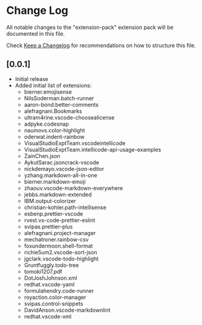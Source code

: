 # Change Log

All notable changes to the "extension-pack" extension pack will be documented in this file.

Check [Keep a Changelog](http://keepachangelog.com/) for recommendations on how to structure this file.

## [0.0.1]

- Initial release
- Added initial list of extensions:
  - bierner.emojisense
  - NilsSoderman.batch-runner
  - aaron-bond.better-comments
  - alefragnani.Bookmarks
  - ultram4rine.vscode-choosealicense
  - adpyke.codesnap
  - naumovs.color-highlight
  - oderwat.indent-rainbow
  - VisualStudioExptTeam.vscodeintellicode
  - VisualStudioExptTeam.intellicode-api-usage-examples
  - ZainChen.json
  - AykutSarac.jsoncrack-vscode
  - nickdemayo.vscode-json-editor
  - yzhang.markdown-all-in-one
  - bierner.markdown-emoji
  - zhaouv.vscode-markdown-everywhere
  - jebbs.markdown-extended
  - IBM.output-colorizer
  - christian-kohler.path-intellisense
  - esbenp.prettier-vscode
  - rvest.vs-code-prettier-eslint
  - svipas.prettier-plus
  - alefragnani.project-manager
  - mechatroner.rainbow-csv
  - foxundermoon.shell-format
  - richie5um2.vscode-sort-json
  - jgclark.vscode-todo-highlight
  - Gruntfuggly.todo-tree
  - tomoki1207.pdf
  - DotJoshJohnson.xml
  - redhat.vscode-yaml
  - formulahendry.code-runner
  - royaction.color-manager
  - svipas.control-snippets
  - DavidAnson.vscode-markdownlint
  - redhat.vscode-xml